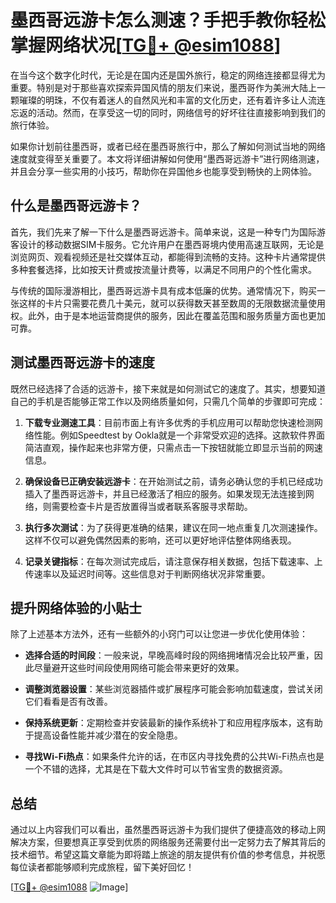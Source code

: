 # 墨西哥远游卡怎么测速？手把手教你轻松掌握网络状况[[TG💪+ @esim1088](https://t.me/s/esim1088)]

在当今这个数字化时代，无论是在国内还是国外旅行，稳定的网络连接都显得尤为重要。特别是对于那些喜欢探索异国风情的朋友们来说，墨西哥作为美洲大陆上一颗璀璨的明珠，不仅有着迷人的自然风光和丰富的文化历史，还有着许多让人流连忘返的活动。然而，在享受这一切的同时，网络信号的好坏往往直接影响到我们的旅行体验。

如果你计划前往墨西哥，或者已经在墨西哥旅行中，那么了解如何测试当地的网络速度就变得至关重要了。本文将详细讲解如何使用“墨西哥远游卡”进行网络测速，并且会分享一些实用的小技巧，帮助你在异国他乡也能享受到畅快的上网体验。

## 什么是墨西哥远游卡？

首先，我们先来了解一下什么是墨西哥远游卡。简单来说，这是一种专门为国际游客设计的移动数据SIM卡服务。它允许用户在墨西哥境内使用高速互联网，无论是浏览网页、观看视频还是社交媒体互动，都能得到流畅的支持。这种卡片通常提供多种套餐选择，比如按天计费或按流量计费等，以满足不同用户的个性化需求。

与传统的国际漫游相比，墨西哥远游卡具有成本低廉的优势。通常情况下，购买一张这样的卡片只需要花费几十美元，就可以获得数天甚至数周的无限数据流量使用权。此外，由于是本地运营商提供的服务，因此在覆盖范围和服务质量方面也更加可靠。

## 测试墨西哥远游卡的速度

既然已经选择了合适的远游卡，接下来就是如何测试它的速度了。其实，想要知道自己的手机是否能够正常工作以及网络质量如何，只需几个简单的步骤即可完成：

1. **下载专业测速工具**：目前市面上有许多优秀的手机应用可以帮助您快速检测网络性能。例如Speedtest by Ookla就是一个非常受欢迎的选择。这款软件界面简洁直观，操作起来也非常方便，只需点击一下按钮就能立即显示当前的网速信息。

2. **确保设备已正确安装远游卡**：在开始测试之前，请务必确认您的手机已经成功插入了墨西哥远游卡，并且已经激活了相应的服务。如果发现无法连接到网络，则需要检查卡片是否放置得当或者联系客服寻求帮助。

3. **执行多次测试**：为了获得更准确的结果，建议在同一地点重复几次测速操作。这样不仅可以避免偶然因素的影响，还可以更好地评估整体网络表现。

4. **记录关键指标**：在每次测试完成后，请注意保存相关数据，包括下载速率、上传速率以及延迟时间等。这些信息对于判断网络状况非常重要。

## 提升网络体验的小贴士

除了上述基本方法外，还有一些额外的小窍门可以让您进一步优化使用体验：

- **选择合适的时间段**：一般来说，早晚高峰时段的网络拥堵情况会比较严重，因此尽量避开这些时间段使用网络可能会带来更好的效果。
  
- **调整浏览器设置**：某些浏览器插件或扩展程序可能会影响加载速度，尝试关闭它们看看是否有改善。
  
- **保持系统更新**：定期检查并安装最新的操作系统补丁和应用程序版本，这有助于提高设备性能并减少潜在的安全隐患。

- **寻找Wi-Fi热点**：如果条件允许的话，在市区内寻找免费的公共Wi-Fi热点也是一个不错的选择，尤其是在下载大文件时可以节省宝贵的数据资源。

## 总结

通过以上内容我们可以看出，虽然墨西哥远游卡为我们提供了便捷高效的移动上网解决方案，但要想真正享受到优质的网络服务还需要付出一定努力去了解其背后的技术细节。希望这篇文章能为即将踏上旅途的朋友提供有价值的参考信息，并祝愿每位读者都能够顺利完成旅程，留下美好回忆！

[[TG💪+ @esim1088](https://t.me/s/esim1088) ![Image](https://i.postimg.cc/4NQfJmqS/Snipaste-2025-05-13-00-14-12.png)]